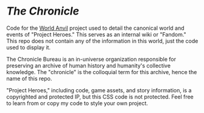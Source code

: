 # *The Chronicle*
Code for the [World Anvil](https://www.worldanvil.com) project used to detail the canonical world and events of "Project Heroes." This serves as an internal wiki or "Fandom." This repo does not contain any of the information in this world, just the code used to display it. 

The Chronicle Bureau is an in-universe organization responsible for preserving an archive of human history and humanity's collective knowledge. The "chronicle" is the colloquial term for this archive, hence the name of this repo.

"Project Heroes," including code, game assets, and story information, is a copyrighted and protected IP, but this CSS code is not protected. Feel free to learn from or copy my code to style your own project.
